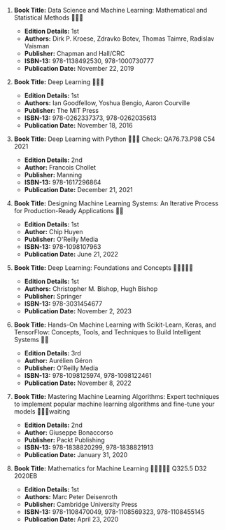 1. **Book Title:** Data Science and Machine Learning: Mathematical and Statistical Methods 📒🔐✅
   - **Edition Details:** 1st
   - **Authors:** Dirk P. Kroese, Zdravko Botev, Thomas Taimre, Radislav Vaisman
   - **Publisher:** Chapman and Hall/CRC
   - **ISBN-13:** 978-1138492530, 978-1000730777
   - **Publication Date:** November 22, 2019

2. **Book Title:** Deep Learning 📒🔐✅
   - **Edition Details:** 1st
   - **Authors:** Ian Goodfellow, Yoshua Bengio, Aaron Courville
   - **Publisher:** The MIT Press
   - **ISBN-13:** 978-0262337373, 978-0262035613
   - **Publication Date:** November 18, 2016

3. **Book Title:** Deep Learning with Python 📒🔐✅ Check: QA76.73.P98 C54 2021
   - **Edition Details:** 2nd
   - **Author:** Francois Chollet
   - **Publisher:** Manning
   - **ISBN-13:** 978-1617296864
   - **Publication Date:** December 21, 2021

4. **Book Title:** Designing Machine Learning Systems: An Iterative Process for Production-Ready Applications 📒🔐
   - **Edition Details:** 1st
   - **Author:** Chip Huyen
   - **Publisher:** O'Reilly Media
   - **ISBN-13:** 978-1098107963
   - **Publication Date:** June 21, 2022

5. **Book Title:** Deep Learning: Foundations and Concepts 🚨🚨🚨🚨🚨
   - **Edition Details:** 1st
   - **Authors:** Christopher M. Bishop, Hugh Bishop
   - **Publisher:** Springer
   - **ISBN-13:** 978-3031454677
   - **Publication Date:** November 2, 2023

6. **Book Title:** Hands-On Machine Learning with Scikit-Learn, Keras, and TensorFlow: Concepts, Tools, and Techniques to Build Intelligent Systems 📒🚫
   - **Edition Details:** 3rd
   - **Author:** Aurélien Géron
   - **Publisher:** O'Reilly Media
   - **ISBN-13:** 978-1098125974, 978-1098122461
   - **Publication Date:** November 8, 2022

7. **Book Title:** Mastering Machine Learning Algorithms: Expert techniques to implement popular machine learning algorithms and fine-tune your models 📒🔐🚫waiting
   - **Edition Details:** 2nd
   - **Author:** Giuseppe Bonaccorso
   - **Publisher:** Packt Publishing
   - **ISBN-13:** 978-1838820299, 978-1838821913
   - **Publication Date:** January 31, 2020

8. **Book Title:** Mathematics for Machine Learning 🚨🚨🚨🚨🚨 Q325.5 D32 2020EB
   - **Edition Details:** 1st
   - **Authors:** Marc Peter Deisenroth
   - **Publisher:** Cambridge University Press
   - **ISBN-13:** 978-1108470049, 978-1108569323, 978-1108455145
   - **Publication Date:** April 23, 2020
  

